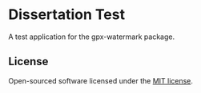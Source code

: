 # Dissertation Test

A test application for the gpx-watermark package.

## License

Open-sourced software licensed under the [MIT license](https://opensource.org/licenses/MIT).
